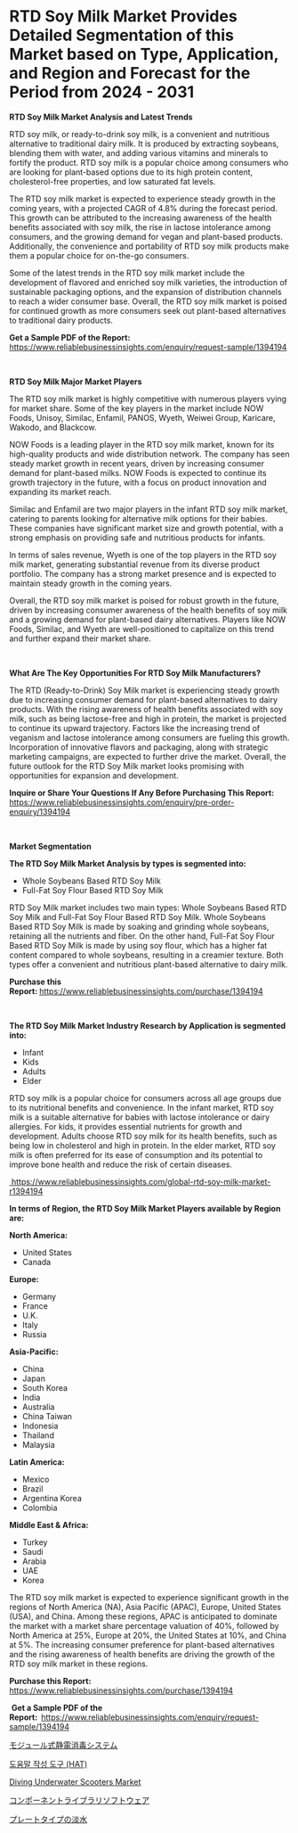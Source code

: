<p><h1>RTD Soy Milk Market Provides Detailed Segmentation of this Market based on Type, Application, and Region and Forecast for the Period from 2024 - 2031</h1></p><p><strong>RTD Soy Milk Market Analysis and Latest Trends</strong></p>
<p><p>RTD soy milk, or ready-to-drink soy milk, is a convenient and nutritious alternative to traditional dairy milk. It is produced by extracting soybeans, blending them with water, and adding various vitamins and minerals to fortify the product. RTD soy milk is a popular choice among consumers who are looking for plant-based options due to its high protein content, cholesterol-free properties, and low saturated fat levels.</p><p>The RTD soy milk market is expected to experience steady growth in the coming years, with a projected CAGR of 4.8% during the forecast period. This growth can be attributed to the increasing awareness of the health benefits associated with soy milk, the rise in lactose intolerance among consumers, and the growing demand for vegan and plant-based products. Additionally, the convenience and portability of RTD soy milk products make them a popular choice for on-the-go consumers.</p><p>Some of the latest trends in the RTD soy milk market include the development of flavored and enriched soy milk varieties, the introduction of sustainable packaging options, and the expansion of distribution channels to reach a wider consumer base. Overall, the RTD soy milk market is poised for continued growth as more consumers seek out plant-based alternatives to traditional dairy products.</p></p>
<p><strong>Get a Sample PDF of the Report:&nbsp;</strong> <a href="https://www.reliablebusinessinsights.com/enquiry/request-sample/1394194">https://www.reliablebusinessinsights.com/enquiry/request-sample/1394194</a></p>
<p>&nbsp;</p>
<p><strong>RTD Soy Milk Major Market Players</strong></p>
<p><p>The RTD soy milk market is highly competitive with numerous players vying for market share. Some of the key players in the market include NOW Foods, Unisoy, Similac, Enfamil, PANOS, Wyeth, Weiwei Group, Karicare, Wakodo, and Blackcow.</p><p>NOW Foods is a leading player in the RTD soy milk market, known for its high-quality products and wide distribution network. The company has seen steady market growth in recent years, driven by increasing consumer demand for plant-based milks. NOW Foods is expected to continue its growth trajectory in the future, with a focus on product innovation and expanding its market reach.</p><p>Similac and Enfamil are two major players in the infant RTD soy milk market, catering to parents looking for alternative milk options for their babies. These companies have significant market size and growth potential, with a strong emphasis on providing safe and nutritious products for infants.</p><p>In terms of sales revenue, Wyeth is one of the top players in the RTD soy milk market, generating substantial revenue from its diverse product portfolio. The company has a strong market presence and is expected to maintain steady growth in the coming years.</p><p>Overall, the RTD soy milk market is poised for robust growth in the future, driven by increasing consumer awareness of the health benefits of soy milk and a growing demand for plant-based dairy alternatives. Players like NOW Foods, Similac, and Wyeth are well-positioned to capitalize on this trend and further expand their market share.</p></p>
<p>&nbsp;</p>
<p><strong>What Are The Key Opportunities For RTD Soy Milk Manufacturers?</strong></p>
<p><p>The RTD (Ready-to-Drink) Soy Milk market is experiencing steady growth due to increasing consumer demand for plant-based alternatives to dairy products. With the rising awareness of health benefits associated with soy milk, such as being lactose-free and high in protein, the market is projected to continue its upward trajectory. Factors like the increasing trend of veganism and lactose intolerance among consumers are fueling this growth. Incorporation of innovative flavors and packaging, along with strategic marketing campaigns, are expected to further drive the market. Overall, the future outlook for the RTD Soy Milk market looks promising with opportunities for expansion and development.</p></p>
<p><strong>Inquire or Share Your Questions If Any Before Purchasing This Report:</strong> <a href="https://www.reliablebusinessinsights.com/enquiry/pre-order-enquiry/1394194">https://www.reliablebusinessinsights.com/enquiry/pre-order-enquiry/1394194</a></p>
<p>&nbsp;</p>
<p><strong>Market Segmentation</strong></p>
<p><strong>The RTD Soy Milk Market Analysis by types is segmented into:</strong></p>
<p><ul><li>Whole Soybeans Based RTD Soy Milk</li><li>Full-Fat Soy Flour Based RTD Soy Milk</li></ul></p>
<p><p>RTD Soy Milk market includes two main types: Whole Soybeans Based RTD Soy Milk and Full-Fat Soy Flour Based RTD Soy Milk. Whole Soybeans Based RTD Soy Milk is made by soaking and grinding whole soybeans, retaining all the nutrients and fiber. On the other hand, Full-Fat Soy Flour Based RTD Soy Milk is made by using soy flour, which has a higher fat content compared to whole soybeans, resulting in a creamier texture. Both types offer a convenient and nutritious plant-based alternative to dairy milk.</p></p>
<p><strong>Purchase this Report:&nbsp;</strong><a href="https://www.reliablebusinessinsights.com/purchase/1394194">https://www.reliablebusinessinsights.com/purchase/1394194</a></p>
<p>&nbsp;</p>
<p><strong>The RTD Soy Milk Market Industry Research by Application is segmented into:</strong></p>
<p><ul><li>Infant</li><li>Kids</li><li>Adults</li><li>Elder</li></ul></p>
<p><p>RTD soy milk is a popular choice for consumers across all age groups due to its nutritional benefits and convenience. In the infant market, RTD soy milk is a suitable alternative for babies with lactose intolerance or dairy allergies. For kids, it provides essential nutrients for growth and development. Adults choose RTD soy milk for its health benefits, such as being low in cholesterol and high in protein. In the elder market, RTD soy milk is often preferred for its ease of consumption and its potential to improve bone health and reduce the risk of certain diseases.</p></p>
<p><a href="https://www.reliablebusinessinsights.com/global-rtd-soy-milk-market-r1394194">&nbsp;https://www.reliablebusinessinsights.com/global-rtd-soy-milk-market-r1394194</a></p>
<p><strong>In terms of Region, the RTD Soy Milk Market Players available by Region are:</strong></p>
<p>
    <p> <strong> North America: </strong>
        <ul>
            <li>United States</li>
            <li>Canada</li>
        </ul>
        </p> 
    <p> <strong> Europe: </strong>
        <ul>
            <li>Germany</li>
            <li>France</li>
            <li>U.K.</li>
            <li>Italy</li>
            <li>Russia</li>
        </ul>
        </p> 
    <p> <strong> Asia-Pacific: </strong>
        <ul>
            <li>China</li>
            <li>Japan</li>
            <li>South Korea</li>
            <li>India</li>
            <li>Australia</li>
            <li>China Taiwan</li>
            <li>Indonesia</li>
            <li>Thailand</li>
            <li>Malaysia</li>
        </ul>
        </p> 
    <p> <strong> Latin America: </strong>
        <ul>
            <li>Mexico</li>
            <li>Brazil</li>
            <li>Argentina Korea</li>
            <li>Colombia</li>
        </ul>
        </p> 
    <p> <strong> Middle East & Africa: </strong>
        <ul>
            <li>Turkey</li>
            <li>Saudi</li>
            <li>Arabia</li>
            <li>UAE</li>
            <li>Korea</li>
        </ul>
    </p>
    </p>
<p><p>The RTD soy milk market is expected to experience significant growth in the regions of North America (NA), Asia Pacific (APAC), Europe, United States (USA), and China. Among these regions, APAC is anticipated to dominate the market with a market share percentage valuation of 40%, followed by North America at 25%, Europe at 20%, the United States at 10%, and China at 5%. The increasing consumer preference for plant-based alternatives and the rising awareness of health benefits are driving the growth of the RTD soy milk market in these regions.</p></p>
<p><strong>Purchase this Report: </strong><a href="https://www.reliablebusinessinsights.com/purchase/1394194">https://www.reliablebusinessinsights.com/purchase/1394194</a></p>
<p>&nbsp;<strong>Get a Sample PDF of the Report:&nbsp;&nbsp;</strong><a href="https://www.reliablebusinessinsights.com/enquiry/request-sample/1394194">https://www.reliablebusinessinsights.com/enquiry/request-sample/1394194</a></p>
<p><strong></strong></p>
<p><p><a href="https://github.com/EmoryYundt1935/Market-Research-Report-List-1/blob/main/761063489686.md">モジュール式静電消毒システム</a></p><p><a href="https://medium.com/@jomosley1999/%EB%8F%84%EC%9B%80%EC%9D%B4-%EB%90%98%EB%8A%94-%EC%A0%80%EC%88%A0-%EB%8F%84%EA%B5%AC-hat-%EC%8B%9C%EC%9E%A5-%EC%8B%9C%EC%9E%A5-cagr-%EC%8B%9C%EC%9E%A5-%ED%8A%B8%EB%A0%8C%EB%93%9C-%EB%B0%8F-%EC%84%B1%EC%9E%A5-%EC%A0%84%EB%9E%B5%EC%97%90-%EB%8C%80%ED%95%9C-%ED%86%B5%EC%B0%B0%EB%A0%A5-5f92be2a8ca8">도움말 작성 도구 (HAT)</a></p><p><a href="https://github.com/ZackaryHalvorson2023/Market-Research-Report-List-1/blob/main/diving-underwater-scooters-market.md">Diving Underwater Scooters Market</a></p><p><a href="https://medium.com/@harmonybogan1944/%E3%83%87%E3%82%B3%E3%83%BC%E3%83%87%E3%82%A3%E3%83%B3%E3%82%B0%E3%82%B3%E3%83%B3%E3%83%9D%E3%83%BC%E3%83%8D%E3%83%B3%E3%83%88%E3%83%A9%E3%82%A4%E3%83%96%E3%83%A9%E3%83%AA%E3%82%BD%E3%83%95%E3%83%88%E3%82%A6%E3%82%A7%E3%82%A2%E5%B8%82%E5%A0%B4%E3%81%AE%E3%83%A1%E3%83%88%E3%83%AA%E3%82%AF%E3%82%B9-%E5%B8%82%E5%A0%B4%E3%82%B7%E3%82%A7%E3%82%A2-%E3%83%88%E3%83%AC%E3%83%B3%E3%83%89-%E3%81%8A%E3%82%88%E3%81%B3%E6%88%90%E9%95%B7%E3%83%91%E3%82%BF%E3%83%BC%E3%83%B3-d8461039d9bf">コンポーネントライブラリソフトウェア</a></p><p><a href="https://github.com/mcbeesbxa270/Market-Research-Report-List-2/blob/main/517208189685.md">プレートタイプの淡水</a></p></p>